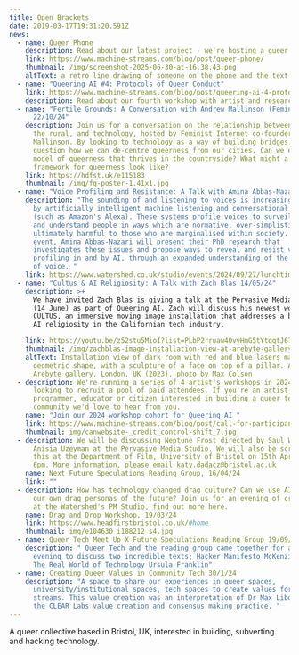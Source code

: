 ```yaml
---
title: Open Brackets
date: 2019-03-17T19:31:20.591Z
news:
  - name: Queer Phone
    description: Read about our latest project - we're hosting a queer telephone server ☎️
    link: https://www.machine-streams.com/blog/post/queer-phone/
    thumbnail: /img/screenshot-2025-06-30-at-16.38.43.png
    altText: a retro line drawing of someone on the phone and the text Queer Phone
  - name: "Queering AI #4: Protocols of Queer Conduct"
    link: https://www.machine-streams.com/blog/post/queering-ai-4-protocols-of-queer-conduct/
    description: Read about our fourth workshop with artist and researcher Batool Desouky
  - name: "Fertile Grounds: A Conversation with Andrew Mallinson (Feminist Internet)
      22/10/24"
    description: Join us for a conversation on the relationship between queerness,
      the rural, and technology, hosted by Feminist Internet co-founder Andrew
      Mallinson. By looking to technology as a way of building bridges, we will
      question how we can de-centre queerness from our cities. Can we envision a
      model of queerness that thrives in the countryside? What might a rural
      framework for queerness look like?
    link: https://hdfst.uk/e115183
    thumbnail: /img/fg-poster-1.41x1.jpg
  - name: "Voice Profiling and Resistance: A Talk with Amina Abbas-Nazari 27/09/24"
    description: "The sounding of and listening to voices is increasingly mediated
      by artificially intelligent machine listening and conversational systems
      (such as Amazon's Alexa). These systems profile voices to surveil, analyse
      and understand people in ways which are normative, over-simplistic and
      ultimately harmful to those who are marginalised within society. In this
      event, Amina Abbas-Nazari will present their PhD research that
      investigates these issues and propose ways to reveal and resist voice
      profiling in and by AI, through an expanded understanding of the sounding
      of voice. "
    link: https://www.watershed.co.uk/studio/events/2024/09/27/lunchtime-talk-queering-ai-voice-profiling-and-resistance
  - name: "Cultus & AI Religiosity: A Talk with Zach Blas 14/05/24"
    description: >+
      We have invited Zach Blas is giving a talk at the Pervasive Media Studio
      (14 June) as part of Queering AI. Zach will discuss his newest work
      CULTUS, an immersive moving image installation that addresses a burgeoning
      AI religiosity in the Californian tech industry.

    link: https://youtu.be/z52stu5MioI?list=PLbP2rruaw4OvyHmG5tYtqgtJ67xIJ5rOf
    thumbnail: /img/zachblas-image-installation-view-at-arebyte-gallery-london-uk-2023-photo-by-max-colson.jpg
    altText: Installation view of dark room with red and blue lasers making up a
      geometric shape, with a sculpture of a face on top of a pillar. At the
      Arebyte gallery, London, UK (2023), photo by Max Colson
  - description: We're running a series of 4 artist's workshops in 2024 and are
      looking to recruit a pool of paid attendees. If you're an artist,
      programmer, educator or citizen interested in building a queer tech
      community we'd love to hear from you.
    name: "Join our 2024 workshop cohort for Queering AI "
    link: https://www.machine-streams.com/blog/post/call-for-participants-queering-ai-workshop-series/
    thumbnail: img/canwebsite-_credit_control-shift_7.jpg
  - description: We will be discussing Neptune Frost directed by Saul Williams and
      Anisia Uzeyman at the Pervasive Media Studio. We will also be screening
      this at the Department of Film, University of Bristol on 15th April at
      6pm. More information, please email katy.dadacz@bristol.ac.uk
    name: Next Future Speculations Reading Group, 16/04/24
    link: ""
  - description: How has technology changed drag culture? Can we use AI to invent
      our own drag personas of the future? Join us for an evening of creativity
      at the Watershed's PM Studio, find out more here.
    name: Drag and Drop Workshop, 19/03/24
    link: https://www.headfirstbristol.co.uk/#home
    thumbnail: img/e104630_i188212_s4.jpg
  - name: Queer Tech Meet Up X Future Speculations Reading Group 19/09/23
    description: " Queer Tech and the reading group came together for a lovely
      evening to discuss two incredible texts; Hacker Manifesto McKenzie Wark &
      The Real World of Technology Ursula Franklin"
  - name: Creating Queer Values in Community Tech 30/1/24
    description: "A space to share our experiences in queer spaces,
      university/institutional spaces, tech spaces to create values for machine
      streams. This value creation was an interpretation of Dr Max Liboiron and
      the CLEAR Labs value creation and consensus making practice. "
---
```

A queer collective based in Bristol, UK, interested in building, subverting and hacking technology.
